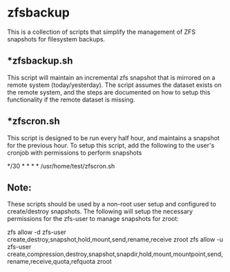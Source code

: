 zfsbackup
=========

This is a collection of scripts that simplify the management of ZFS snapshots for filesystem backups.

*zfsbackup.sh
-------------

This script will maintain an incremental zfs snapshot that is mirrored on a remote system (today/yesterday).
The script assumes the dataset exists on the remote system, and the steps are documented on how to setup
this functionality if the remote dataset is missing.

*zfscron.sh
-----------

This script is designed to be run every half hour, and maintains a snapshot for the previous hour.
To setup this script, add the following to the user's cronjob with permissions to perform snapshots

*/30 * * * * /usr/home/test/zfscron.sh


Note:
----
These scripts should be used by a non-root user setup and configured to create/destroy snapshots.
The following will setup the necessary permissions for the zfs-user to manage snapshots for zroot:

zfs allow -d zfs-user create,destroy,snapshot,hold,mount,send,rename,receive zroot
zfs allow -u zfs-user create,compression,destroy,snapshot,snapdir,hold,mount,mountpoint,send,rename,receive,quota,refquota zroot

